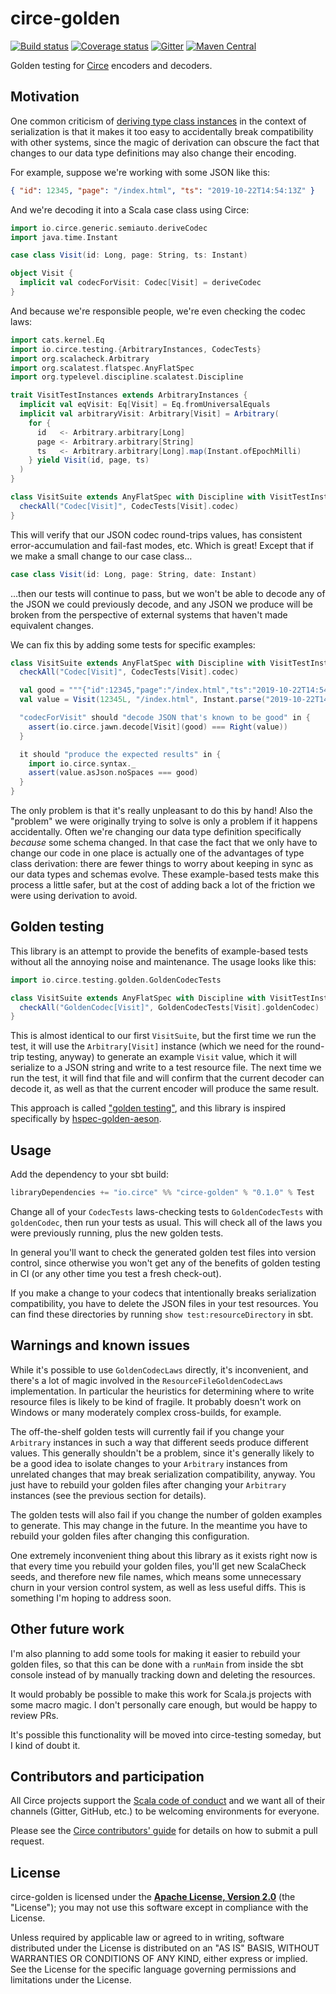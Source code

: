 # circe-golden

[![Build status](https://img.shields.io/travis/circe/circe-sangria/master.svg)](https://travis-ci.org/circe/circe-golden)
[![Coverage status](https://img.shields.io/codecov/c/github/circe/circe-golden/master.svg)](https://codecov.io/github/circe/circe-golden)
[![Gitter](https://img.shields.io/badge/gitter-join%20chat-green.svg)](https://gitter.im/circe/circe)
[![Maven Central](https://img.shields.io/maven-central/v/io.circe/circe-golden_2.12.svg)](https://maven-badges.herokuapp.com/maven-central/io.circe/circe-golden_2.12)

Golden testing for [Circe](http://circe.io) encoders and decoders.

## Motivation

One common criticism of [deriving type class instances][derivation] in the context of serialization is that it
makes it too easy to accidentally break compatibility with other systems, since the magic of
derivation can obscure the fact that changes to our data type definitions may also change their
encoding.

For example, suppose we're working with some JSON like this:

```json
{ "id": 12345, "page": "/index.html", "ts": "2019-10-22T14:54:13Z" }
```
And we're decoding it into a Scala case class using Circe:

```scala
import io.circe.generic.semiauto.deriveCodec
import java.time.Instant

case class Visit(id: Long, page: String, ts: Instant)

object Visit {
  implicit val codecForVisit: Codec[Visit] = deriveCodec
}
```

And because we're responsible people, we're even checking the codec laws:

```scala
import cats.kernel.Eq
import io.circe.testing.{ArbitraryInstances, CodecTests}
import org.scalacheck.Arbitrary
import org.scalatest.flatspec.AnyFlatSpec
import org.typelevel.discipline.scalatest.Discipline

trait VisitTestInstances extends ArbitraryInstances {
  implicit val eqVisit: Eq[Visit] = Eq.fromUniversalEquals
  implicit val arbitraryVisit: Arbitrary[Visit] = Arbitrary(
    for {
      id   <- Arbitrary.arbitrary[Long]
      page <- Arbitrary.arbitrary[String]
      ts   <- Arbitrary.arbitrary[Long].map(Instant.ofEpochMilli)
    } yield Visit(id, page, ts)
  )
}

class VisitSuite extends AnyFlatSpec with Discipline with VisitTestInstances {
  checkAll("Codec[Visit]", CodecTests[Visit].codec)
}
```

This will verify that our JSON codec round-trips values, has consistent error-accumulation and
fail-fast modes, etc. Which is great! Except that if we make a small change to our case class…

```scala
case class Visit(id: Long, page: String, date: Instant)
```

…then our tests will continue to pass, but we won't be able to decode any of the JSON we could previously
decode, and any JSON we produce will be broken from the perspective of external systems that haven't
made equivalent changes.

We can fix this by adding some tests for specific examples:

```scala
class VisitSuite extends AnyFlatSpec with Discipline with VisitTestInstances {
  checkAll("Codec[Visit]", CodecTests[Visit].codec)

  val good = """{"id":12345,"page":"/index.html","ts":"2019-10-22T14:54:13Z"}"""
  val value = Visit(12345L, "/index.html", Instant.parse("2019-10-22T14:54:13Z"))

  "codecForVisit" should "decode JSON that's known to be good" in {
    assert(io.circe.jawn.decode[Visit](good) === Right(value))
  }

  it should "produce the expected results" in {
  	import io.circe.syntax._
    assert(value.asJson.noSpaces === good)
  }
}
```

The only problem is that it's really unpleasant to do this by hand! Also the "problem" we were
originally trying to solve is only a problem if it happens accidentally. Often we're changing our
data type definition specifically _because_ some schema changed. In that case the fact that we only
have to change our code in one place is actually one of the advantages of type class derivation:
there are fewer things to worry about keeping in sync as our data types and schemas evolve. These
example-based tests make this process a little safer, but at the cost of adding back a lot of the
friction we were using derivation to avoid.

## Golden testing

This library is an attempt to provide the benefits of example-based tests without all the annoying
noise and maintenance. The usage looks like this:

```scala
import io.circe.testing.golden.GoldenCodecTests

class VisitSuite extends AnyFlatSpec with Discipline with VisitTestInstances {
  checkAll("GoldenCodec[Visit]", GoldenCodecTests[Visit].goldenCodec)
}
```

This is almost identical to our first `VisitSuite`, but the first time we run the test, it will use
the `Arbitrary[Visit]` instance (which we need for the round-trip testing, anyway) to generate an
example `Visit` value, which it will serialize to a JSON string and write to a test resource file.
The next time we run the test, it will find that file and will confirm that the current decoder can
decode it, as well as that the current encoder will produce the same result.

This approach is called ["golden testing"][golden-testing], and this library is inspired specifically
by [hspec-golden-aeson][golden-aeson].

## Usage

Add the dependency to your sbt build:

```scala
libraryDependencies += "io.circe" %% "circe-golden" % "0.1.0" % Test
```

Change all of your `CodecTests` laws-checking tests to `GoldenCodecTests` with `goldenCodec`,
then run your tests as usual. This will check all of the laws you were previously running, plus the
new golden tests.

In general you'll want to check the generated golden test files into version control, since
otherwise you won't get any of the benefits of golden testing in CI (or any other time you test a
fresh check-out).

If you make a change to your codecs that intentionally breaks serialization compatibility, you have
to delete the JSON files in your test resources. You can find these directories by running
`show test:resourceDirectory` in sbt.

## Warnings and known issues

While it's possible to use `GoldenCodecLaws` directly, it's inconvenient, and there's a lot of magic
involved in the `ResourceFileGoldenCodecLaws` implementation. In particular the heuristics for
determining where to write resource files is likely to be kind of fragile. It probably doesn't work
on Windows or many moderately complex cross-builds, for example.

The off-the-shelf golden tests will currently fail if you change your `Arbitrary` instances in such
a way that different seeds produce different values. This generally shouldn't be a problem, since
it's generally likely to be a good idea to isolate changes to your `Arbitrary` instances from
unrelated changes that may break serialization compatibility, anyway. You just have to rebuild your
golden files after changing your `Arbitrary` instances (see the previous section for details).

The golden tests will also fail if you change the number of golden examples to generate. This may
change in the future. In the meantime you have to rebuild your golden files after changing this
configuration.

One extremely inconvenient thing about this library as it exists right now is that every time you
rebuild your golden files, you'll get new ScalaCheck seeds, and therefore new file names, which
means some unnecessary churn in your version control system, as well as less useful diffs. This is
something I'm hoping to address soon.

## Other future work

I'm also planning to add some tools for making it easier to rebuild your golden files, so that this
can be done with a `runMain` from inside the sbt console instead of by manually tracking down and
deleting the resources.

It would probably be possible to make this work for Scala.js projects with some macro magic. I
don't personally care enough, but would be happy to review PRs.

It's possible this functionality will be moved into circe-testing someday, but I kind of doubt it.

## Contributors and participation

All Circe projects support the [Scala code of conduct][code-of-conduct] and we want
all of their channels (Gitter, GitHub, etc.) to be welcoming environments for everyone.

Please see the [Circe contributors' guide][contributing] for details on how to submit a pull
request.

## License

circe-golden is licensed under the **[Apache License, Version 2.0][apache]**
(the "License"); you may not use this software except in compliance with the
License.

Unless required by applicable law or agreed to in writing, software
distributed under the License is distributed on an "AS IS" BASIS,
WITHOUT WARRANTIES OR CONDITIONS OF ANY KIND, either express or implied.
See the License for the specific language governing permissions and
limitations under the License.

[golden-aeson]: http://hackage.haskell.org/package/hspec-golden-aeson-0.7.0.0/docs/Test-Aeson-GenericSpecs.html
[apache]: http://www.apache.org/licenses/LICENSE-2.0
[circe]: https://github.com/circe/circe
[code-of-conduct]: https://www.scala-lang.org/conduct/
[contributing]: https://circe.github.io/circe/contributing.html
[derivation]: https://meta.plasm.us/posts/2015/11/08/type-classes-and-generic-derivation/
[golden-testing]: https://ro-che.info/articles/2017-12-04-golden-tests
[sbt-crossproject-74]: https://github.com/portable-scala/sbt-crossproject/issues/74
